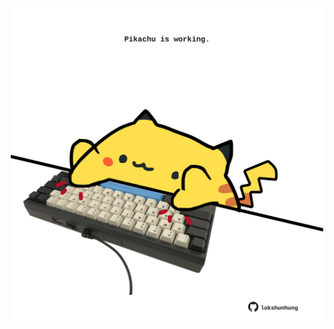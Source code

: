 <!-- built at 09/12/2022, 24:01:47 UTC -->
<p align="center">
  <img width="500" height="500" src="./ReadmeImage.svg">
</p>
